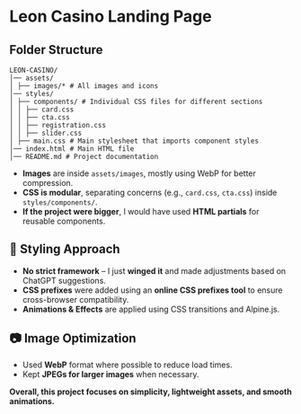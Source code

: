 # Leon Casino Landing Page

## Folder Structure
```
LEON-CASINO/
│── assets/
│ ├── images/* # All images and icons
│── styles/
│ ├── components/ # Individual CSS files for different sections
│ │ ├── card.css
│ │ ├── cta.css
│ │ ├── registration.css
│ │ ├── slider.css
│ ├── main.css # Main stylesheet that imports component styles
│── index.html # Main HTML file
│── README.md # Project documentation
```
-   **Images** are inside `assets/images`, mostly using WebP for better compression.
-   **CSS is modular**, separating concerns (e.g., `card.css`, `cta.css`) inside `styles/components/`.
-   **If the project were bigger**, I would have used **HTML partials** for reusable components.

## 🎨 Styling Approach

-   **No strict framework** – I just **winged it** and made adjustments based on ChatGPT suggestions.
-   **CSS prefixes** were added using an **online CSS prefixes tool** to ensure cross-browser compatibility.
-   **Animations & Effects** are applied using CSS transitions and Alpine.js.

## 📷 Image Optimization

-   Used **WebP** format where possible to reduce load times.
-   Kept **JPEGs for larger images** when necessary.

**Overall, this project focuses on simplicity, lightweight assets, and smooth animations.**
